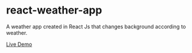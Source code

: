 # react-weather-app
A weather app created in React Js that changes background according to weather. 

[Live Demo](https://rushdaansari.github.io/react-weather-app/)
